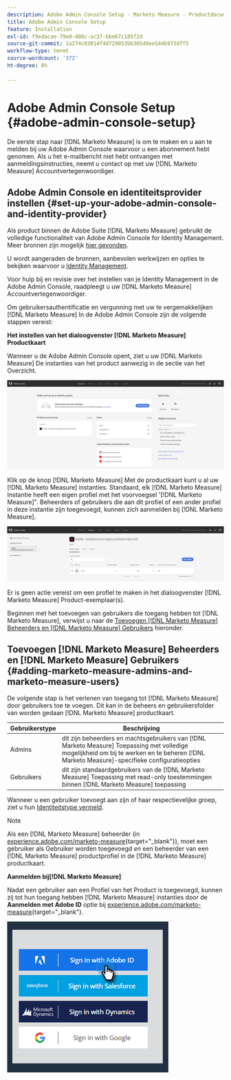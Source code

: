 ```yaml
---
description: Adobe Admin Console Setup - Marketo Measure - Productdocumentatie
title: Adobe Admin Console Setup
feature: Installation
exl-id: f9edacae-79e0-408c-ac37-bbe67c185f2d
source-git-commit: 1a274c83814f4d729053bb36548ee544b973dff5
workflow-type: tm+mt
source-wordcount: '372'
ht-degree: 0%

---
```


# Adobe Admin Console Setup {#adobe-admin-console-setup}

De eerste stap naar [!DNL Marketo Measure] is om te maken en u aan te melden bij uw Adobe Admin Console waarvoor u een abonnement hebt genomen. Als u het e-mailbericht niet hebt ontvangen met aanmeldingsinstructies, neemt u contact op met uw [!DNL Marketo Measure] Accountvertegenwoordiger.

## Adobe Admin Console en identiteitsprovider instellen {#set-up-your-adobe-admin-console-and-identity-provider}

Als product binnen de Adobe Suite [!DNL Marketo Measure] gebruikt de volledige functionaliteit van Adobe Admin Console for Identity Management. Meer bronnen zijn mogelijk [hier gevonden](https://helpx.adobe.com/nl/enterprise/using/admin-console.html).

U wordt aangeraden de bronnen, aanbevolen werkwijzen en opties te bekijken waarvoor u [Identity Management](https://helpx.adobe.com/enterprise/using/set-up-identity.html).

Voor hulp bij en revisie over het instellen van je Identity Management in de Adobe Admin Console, raadpleegt u uw [!DNL Marketo Measure] Accountvertegenwoordiger.

Om gebruikersauthentificatie en vergunning met uw te vergemakkelijken [!DNL Marketo Measure] In de Adobe Admin Console zijn de volgende stappen vereist:

**Het instellen van het dialoogvenster [!DNL Marketo Measure] Productkaart**

Wanneer u de Adobe Admin Console opent, ziet u uw [!DNL Marketo Measure] De instanties van het product aanwezig in de sectie van het Overzicht.

![](assets/adobe-admin-console-setup-1.png)

Klik op de knop [!DNL Marketo Measure] Met de productkaart kunt u al uw [!DNL Marketo Measure] instanties. Standaard, elk [!DNL Marketo Measure] Instantie heeft een eigen profiel met het voorvoegsel &#39;[!DNL Marketo Measure]&quot;. Beheerders of gebruikers die aan dit profiel of een ander profiel in deze instantie zijn toegevoegd, kunnen zich aanmelden bij [!DNL Marketo Measure].

![](assets/adobe-admin-console-setup-2.png)

Er is geen actie vereist om een profiel te maken in het dialoogvenster [!DNL Marketo Measure] Product-exemplaar(s).

Beginnen met het toevoegen van gebruikers die toegang hebben tot [!DNL Marketo Measure], verwijst u naar de [Toevoegen [!DNL Marketo Measure] Beheerders en [!DNL Marketo Measure] Gebruikers](#adding-marketo-measure-admins-and-marketo-measure-users) hieronder.

## Toevoegen [!DNL Marketo Measure] Beheerders en [!DNL Marketo Measure] Gebruikers {#adding-marketo-measure-admins-and-marketo-measure-users}

De volgende stap is het verlenen van toegang tot [!DNL Marketo Measure] door gebruikers toe te voegen. Dit kan in de beheers en gebruikersfolder van worden gedaan [!DNL Marketo Measure] productkaart.

| Gebruikerstype | Beschrijving |
|---|---|
| Admins | dit zijn beheerders en machtsgebruikers van [!DNL Marketo Measure] Toepassing met volledige mogelijkheid om bij te werken en te beheren [!DNL Marketo Measure]-specifieke configuratieopties |
| Gebruikers | dit zijn standaardgebruikers van de [!DNL Marketo Measure] Toepassing met read-only toestemmingen binnen [!DNL Marketo Measure] toepassing |

Wanneer u een gebruiker toevoegt aan zijn of haar respectievelijke groep, ziet u hun [Identiteitstype vermeld](https://helpx.adobe.com/enterprise/using/set-up-identity.html).

>[!NOTE]
>
>Als een [!DNL Marketo Measure] beheerder (in [experience.adobe.com/marketo-measure](https://experience.adobe.com/marketo-measure){target="_blank"}), moet een gebruiker als Gebruiker worden toegevoegd _en_ een beheerder van een [!DNL Marketo Measure] productprofiel in de [!DNL Marketo Measure] productkaart.

**Aanmelden bij[!DNL Marketo Measure]**

Nadat een gebruiker aan een Profiel van het Product is toegevoegd, kunnen zij tot hun toegang hebben [!DNL Marketo Measure] instanties door de **Aanmelden met Adobe ID** optie bij [experience.adobe.com/marketo-measure](https://experience.adobe.com/marketo-measure){target="_blank"}.

![](assets/adobe-admin-console-setup-3.png)
